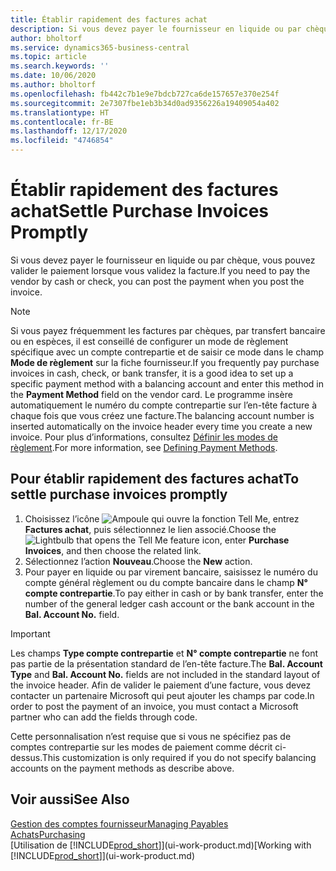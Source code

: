 ```yaml
---
title: Établir rapidement des factures achat
description: Si vous devez payer le fournisseur en liquide ou par chèque, vous pouvez effectuer toutes les opérations nécessaires lorsque vous validez la facture.
author: bholtorf
ms.service: dynamics365-business-central
ms.topic: article
ms.search.keywords: ''
ms.date: 10/06/2020
ms.author: bholtorf
ms.openlocfilehash: fb442c7b1e9e7bdcb727ca6de157657e370e254f
ms.sourcegitcommit: 2e7307fbe1eb3b34d0ad9356226a19409054a402
ms.translationtype: HT
ms.contentlocale: fr-BE
ms.lasthandoff: 12/17/2020
ms.locfileid: "4746854"
---
```

# <a name="settle-purchase-invoices-promptly"></a><span data-ttu-id="2e954-103">Établir rapidement des factures achat</span><span class="sxs-lookup"><span data-stu-id="2e954-103">Settle Purchase Invoices Promptly</span></span>

<span data-ttu-id="2e954-104">Si vous devez payer le fournisseur en liquide ou par chèque, vous pouvez valider le paiement lorsque vous validez la facture.</span><span class="sxs-lookup"><span data-stu-id="2e954-104">If you need to pay the vendor by cash or check, you can post the payment when you post the invoice.</span></span>  

> [!NOTE]  
> <span data-ttu-id="2e954-105">Si vous payez fréquemment les factures par chèques, par transfert bancaire ou en espèces, il est conseillé de configurer un mode de règlement spécifique avec un compte contrepartie et de saisir ce mode dans le champ **Mode de règlement** sur la fiche fournisseur.</span><span class="sxs-lookup"><span data-stu-id="2e954-105">If you frequently pay purchase invoices in cash, check, or bank transfer, it is a good idea to set up a specific payment method with a balancing account and enter this method in the **Payment Method** field on the vendor card.</span></span> <span data-ttu-id="2e954-106">Le programme insère automatiquement le numéro du compte contrepartie sur l’en-tête facture à chaque fois que vous créez une facture.</span><span class="sxs-lookup"><span data-stu-id="2e954-106">The balancing account number is inserted automatically on the invoice header every time you create a new invoice.</span></span> <span data-ttu-id="2e954-107">Pour plus d’informations, consultez [Définir les modes de règlement](finance-payment-methods.md).</span><span class="sxs-lookup"><span data-stu-id="2e954-107">For more information, see [Defining Payment Methods](finance-payment-methods.md).</span></span>  

## <a name="to-settle-purchase-invoices-promptly"></a><span data-ttu-id="2e954-108">Pour établir rapidement des factures achat</span><span class="sxs-lookup"><span data-stu-id="2e954-108">To settle purchase invoices promptly</span></span>

1. <span data-ttu-id="2e954-109">Choisissez l’icône ![Ampoule qui ouvre la fonction Tell Me](media/ui-search/search_small.png "Dites-moi ce que vous voulez faire"), entrez **Factures achat**, puis sélectionnez le lien associé.</span><span class="sxs-lookup"><span data-stu-id="2e954-109">Choose the ![Lightbulb that opens the Tell Me feature](media/ui-search/search_small.png "Tell me what you want to do") icon, enter **Purchase Invoices**, and then choose the related link.</span></span>  
2. <span data-ttu-id="2e954-110">Sélectionnez l’action **Nouveau**.</span><span class="sxs-lookup"><span data-stu-id="2e954-110">Choose the **New** action.</span></span>  
3. <span data-ttu-id="2e954-111">Pour payer en liquide ou par virement bancaire, saisissez le numéro du compte général règlement ou du compte bancaire dans le champ **N° compte contrepartie**.</span><span class="sxs-lookup"><span data-stu-id="2e954-111">To pay either in cash or by bank transfer, enter the number of the general ledger cash account or the bank account in the **Bal. Account No.** field.</span></span>  

> [!IMPORTANT]  
> <span data-ttu-id="2e954-112">Les champs **Type compte contrepartie** et **N° compte contrepartie** ne font pas partie de la présentation standard de l’en-tête facture.</span><span class="sxs-lookup"><span data-stu-id="2e954-112">The **Bal. Account Type** and **Bal. Account No.** fields are not included in the standard layout of the invoice header.</span></span> <span data-ttu-id="2e954-113">Afin de valider le paiement d’une facture, vous devez contacter un partenaire Microsoft qui peut ajouter les champs par code.</span><span class="sxs-lookup"><span data-stu-id="2e954-113">In order to post the payment of an invoice, you must contact a Microsoft partner who can add the fields through code.</span></span>  
>
> <span data-ttu-id="2e954-114">Cette personnalisation n’est requise que si vous ne spécifiez pas de comptes contrepartie sur les modes de paiement comme décrit ci-dessus.</span><span class="sxs-lookup"><span data-stu-id="2e954-114">This customization is only required if you do not specify balancing accounts on the payment methods as describe above.</span></span>

## <a name="see-also"></a><span data-ttu-id="2e954-115">Voir aussi</span><span class="sxs-lookup"><span data-stu-id="2e954-115">See Also</span></span>

[<span data-ttu-id="2e954-116">Gestion des comptes fournisseur</span><span class="sxs-lookup"><span data-stu-id="2e954-116">Managing Payables</span></span>](payables-manage-payables.md)  
[<span data-ttu-id="2e954-117">Achats</span><span class="sxs-lookup"><span data-stu-id="2e954-117">Purchasing</span></span>](purchasing-manage-purchasing.md)  
<span data-ttu-id="2e954-118">[Utilisation de [!INCLUDE[prod_short](includes/prod_short.md)]](ui-work-product.md)</span><span class="sxs-lookup"><span data-stu-id="2e954-118">[Working with [!INCLUDE[prod_short](includes/prod_short.md)]](ui-work-product.md)</span></span>  
